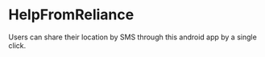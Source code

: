 # HelpFromReliance
Users can share their location by SMS through this android app by a single click.
